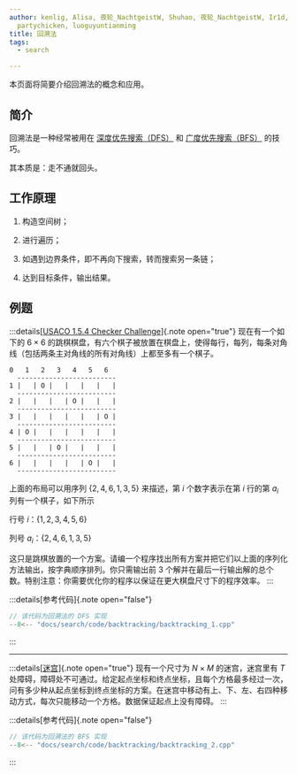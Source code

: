 ```yaml
---
author: kenlig, Alisa, 夜轮_NachtgeistW, Shuhao, 夜轮_NachtgeistW, Ir1d, FFjet,
  partychicken, luoguyuntianming
title: 回溯法
tags:
  - search

---
```


本页面将简要介绍回溯法的概念和应用。

## 简介

回溯法是一种经常被用在 [深度优先搜索（DFS）](./dfs.md) 和 [广度优先搜索（BFS）](./bfs.md) 的技巧。

其本质是：走不通就回头。

## 工作原理

1.  构造空间树；

2.  进行遍历；

3.  如遇到边界条件，即不再向下搜索，转而搜索另一条链；

4.  达到目标条件，输出结果。

## 例题

:::details[[USACO 1.5.4 Checker Challenge](https://www.luogu.com.cn/problem/P1219)]{.note open="true"}
现在有一个如下的 $6 \times 6$ 的跳棋棋盘，有六个棋子被放置在棋盘上，使得每行，每列，每条对角线（包括两条主对角线的所有对角线）上都至多有一个棋子。

```plain
0   1   2   3   4   5   6
  -------------------------
1 |   | O |   |   |   |   |
  -------------------------
2 |   |   |   | O |   |   |
  -------------------------
3 |   |   |   |   |   | O |
  -------------------------
4 | O |   |   |   |   |   |
  -------------------------
5 |   |   | O |   |   |   |
  -------------------------
6 |   |   |   |   | O |   |
  -------------------------
```

上面的布局可以用序列 $\{2,4,6,1,3,5\}$ 来描述，第 $i$ 个数字表示在第 $i$ 行的第 $a_i$ 列有一个棋子，如下所示

行号 $i$：$\{1,2,3,4,5,6\}$

列号 $a_i$：$\{2,4,6,1,3,5\}$

这只是跳棋放置的一个方案。请编一个程序找出所有方案并把它们以上面的序列化方法输出，按字典顺序排列。你只需输出前 $3$ 个解并在最后一行输出解的总个数。特别注意：你需要优化你的程序以保证在更大棋盘尺寸下的程序效率。
:::

:::details[参考代码]{.note open="false"}
```cpp
// 该代码为回溯法的 DFS 实现
--8<-- "docs/search/code/backtracking/backtracking_1.cpp"
```
:::

***

:::details[[迷宫](https://www.luogu.com.cn/problem/P1605)]{.note open="true"}
现有一个尺寸为 $N \times M$ 的迷宫，迷宫里有 $T$ 处障碍，障碍处不可通过。给定起点坐标和终点坐标，且每个方格最多经过一次，问有多少种从起点坐标到终点坐标的方案。在迷宫中移动有上、下、左、右四种移动方式，每次只能移动一个方格。数据保证起点上没有障碍。
:::

:::details[参考代码]{.note open="false"}
```cpp
// 该代码为回溯法的 BFS 实现
--8<-- "docs/search/code/backtracking/backtracking_2.cpp"
```
:::
